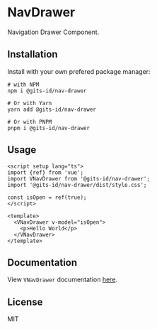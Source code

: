 # NavDrawer

Navigation Drawer Component.

## Installation

Install with your own prefered package manager:

```
# with NPM
npm i @gits-id/nav-drawer

# Or with Yarn
yarn add @gits-id/nav-drawer

# Or with PNPM
pnpm i @gits-id/nav-drawer
```

## Usage

```vue
<script setup lang="ts">
import {ref} from 'vue';
import VNavDrawer from '@gits-id/nav-drawer';
import '@gits-id/nav-drawer/dist/style.css';

const isOpen = ref(true);
</script>

<template>
  <VNavDrawer v-model="isOpen">
    <p>Hello World</p>
  </VNavDrawer>
</template>
```

## Documentation

View `VNavDrawer` documentation [here](https://gits-ui.web.app/?path=/story/components-nav-drawer--default).

## License

MIT
